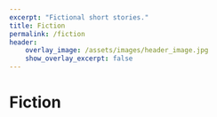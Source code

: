 ```yaml
---
excerpt: "Fictional short stories."
title: Fiction
permalink: /fiction
header:
    overlay_image: /assets/images/header_image.jpg
    show_overlay_excerpt: false
---
```

# Fiction